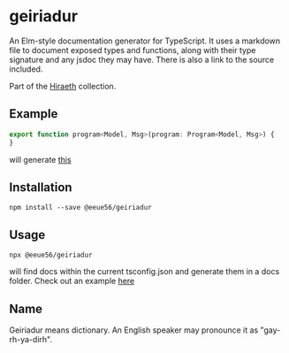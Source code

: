 # geiriadur
An Elm-style documentation generator for TypeScript. It uses a markdown file to document exposed types and functions, along with their type signature and any jsdoc they may have. There is also a link to the source included.

Part of the [Hiraeth](https://github.com/eeue56/hiraeth) collection.

## Example

```javascript
export function program<Model, Msg>(program: Program<Model, Msg>) {
}
```

will generate [this](https://github.com/eeue56/coed/blob/main/docs/src/html.md#program)

## Installation

```
npm install --save @eeue56/geiriadur
```

## Usage

```
npx @eeue56/geiriadur
```

will find docs within the current tsconfig.json and generate them in a docs folder. Check out an example [here](https://github.com/eeue56/coed#usage)


## Name

Geiriadur means dictionary. An English speaker may pronounce it as "gay-rh-ya-dirh".